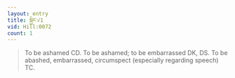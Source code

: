 ```yaml
---
layout: entry
title: སྐྱེང་√1
vid: Hill:0072
count: 1
---
```

> To be ashamed CD\. To be ashamed; to be embarrassed DK, DS\. To be abashed, embarrassed, circumspect (especially regarding speech) TC\.


